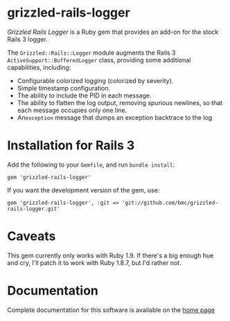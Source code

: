 # grizzled-rails-logger

*Grizzled Rails Logger* is a Ruby gem that provides an add-on for the stock
Rails 3 logger.

The `Grizzled::Rails::Logger` module augments the Rails 3
`ActiveSupport::BufferedLogger` class, providing some additional
capabilities, including:

* Configurable colorized logging (colorized by severity).
* Simple timestamp configuration.
* The ability to include the PID in each message.
* The ability to flatten the log output, removing spurious newlines, so that
  each message occupies only one line.
* An`exception` message that dumps an exception backtrace to the log

# Installation for Rails 3

Add the following to your `Gemfile`, and run `bundle install`:

    gem 'grizzled-rails-logger'

If you want the development version of the gem, use:

    gem 'grizzled-rails-logger', :git => 'git://github.com/bmc/grizzled-rails-logger.git'

# Caveats

This gem currently only works with Ruby 1.9. If there's a big enough hue and
cry, I'll patch it to work with Ruby 1.8.7, but I'd rather not.

# Documentation

Complete documentation for this software is available on the
[home page](http://software.clapper.org/grizzled-rails-logger/)
